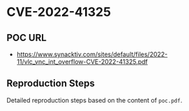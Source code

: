 # CVE-2022-41325

## POC URL
- https://www.synacktiv.com/sites/default/files/2022-11/vlc_vnc_int_overflow-CVE-2022-41325.pdf

## Reproduction Steps 
Detailed reproduction steps based on the content of `poc.pdf`.
